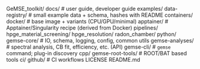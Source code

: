 GeMSE_toolkit/
  docs/                     # user guide, developer guide
  examples/
  data-registry/            # small example data + schema, hashes with README
  containers/
    docker/                 # base image + variants (CPU/GPU/minimal)
    apptainer/              # Apptainer/Singularity recipe (derived from Docker)
  pipelines/
    hpge_material_screening/
    hpge_resolution/
    radon_chamber/
  python/
    gemse-core/             # IO, schema, logging, config, common utils
    gemse-analyses/         # spectral analysis, CB fit, efficiency, etc. (API)
    gemse-cli/              # `gemse` command; plug-in discovery
  cpp/
    gemse-root-tools/       # ROOT/BAT based tools
  ci/
    github/                 # CI workflows
  LICENSE
  README.md

